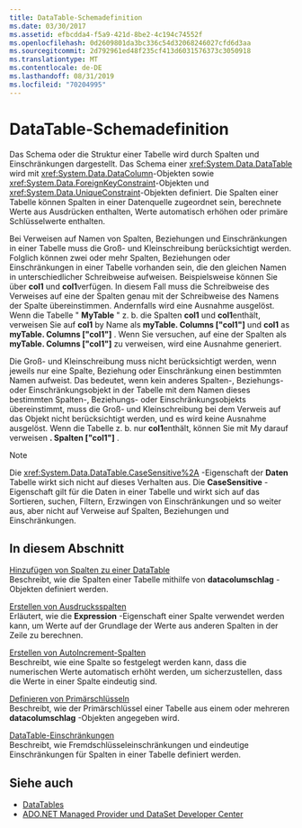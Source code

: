 ```yaml
---
title: DataTable-Schemadefinition
ms.date: 03/30/2017
ms.assetid: efbcdda4-f5a9-421d-8be2-4c194c74552f
ms.openlocfilehash: 0d2609801da3bc336c54d32068246027cfd6d3aa
ms.sourcegitcommit: 2d792961ed48f235cf413d6031576373c3050918
ms.translationtype: MT
ms.contentlocale: de-DE
ms.lasthandoff: 08/31/2019
ms.locfileid: "70204995"
---
```

# <a name="datatable-schema-definition"></a>DataTable-Schemadefinition
Das Schema oder die Struktur einer Tabelle wird durch Spalten und Einschränkungen dargestellt. Das Schema einer <xref:System.Data.DataTable> wird mit <xref:System.Data.DataColumn>-Objekten sowie <xref:System.Data.ForeignKeyConstraint>-Objekten und <xref:System.Data.UniqueConstraint>-Objekten definiert. Die Spalten einer Tabelle können Spalten in einer Datenquelle zugeordnet sein, berechnete Werte aus Ausdrücken enthalten, Werte automatisch erhöhen oder primäre Schlüsselwerte enthalten.  
  
 Bei Verweisen auf Namen von Spalten, Beziehungen und Einschränkungen in einer Tabelle muss die Groß- und Kleinschreibung berücksichtigt werden. Folglich können zwei oder mehr Spalten, Beziehungen oder Einschränkungen in einer Tabelle vorhanden sein, die den gleichen Namen in unterschiedlicher Schreibweise aufweisen. Beispielsweise können Sie über **col1** und **col1**verfügen. In diesem Fall muss die Schreibweise des Verweises auf eine der Spalten genau mit der Schreibweise des Namens der Spalte übereinstimmen. Andernfalls wird eine Ausnahme ausgelöst. Wenn die Tabelle " **MyTable** " z. b. die Spalten **col1** und **col1**enthält, verweisen Sie auf **col1** by Name als **myTable. Columns ["col1"]** und **col1** as **myTable. Columns ["col1"]** . Wenn Sie versuchen, auf eine der Spalten als **myTable. Columns ["col1"]** zu verweisen, wird eine Ausnahme generiert.  
  
 Die Groß- und Kleinschreibung muss nicht berücksichtigt werden, wenn jeweils nur eine Spalte, Beziehung oder Einschränkung einen bestimmten Namen aufweist. Das bedeutet, wenn kein anderes Spalten-, Beziehungs- oder Einschränkungsobjekt in der Tabelle mit dem Namen dieses bestimmten Spalten-, Beziehungs- oder Einschränkungsobjekts übereinstimmt, muss die Groß- und Kleinschreibung bei dem Verweis auf das Objekt nicht berücksichtigt werden, und es wird keine Ausnahme ausgelöst. Wenn die Tabelle z. b. nur **col1**enthält, können Sie mit My darauf verweisen **. Spalten ["col1"]** .  
  
> [!NOTE]
> Die <xref:System.Data.DataTable.CaseSensitive%2A> -Eigenschaft der **Daten** Tabelle wirkt sich nicht auf dieses Verhalten aus. Die **CaseSensitive** -Eigenschaft gilt für die Daten in einer Tabelle und wirkt sich auf das Sortieren, suchen, Filtern, Erzwingen von Einschränkungen und so weiter aus, aber nicht auf Verweise auf Spalten, Beziehungen und Einschränkungen.  
  
## <a name="in-this-section"></a>In diesem Abschnitt  
 [Hinzufügen von Spalten zu einer DataTable](adding-columns-to-a-datatable.md)  
 Beschreibt, wie die Spalten einer Tabelle mithilfe von **datacolumschlag** -Objekten definiert werden.  
  
 [Erstellen von Ausdrucksspalten](creating-expression-columns.md)  
 Erläutert, wie die **Expression** -Eigenschaft einer Spalte verwendet werden kann, um Werte auf der Grundlage der Werte aus anderen Spalten in der Zeile zu berechnen.  
  
 [Erstellen von AutoIncrement-Spalten](creating-autoincrement-columns.md)  
 Beschreibt, wie eine Spalte so festgelegt werden kann, dass die numerischen Werte automatisch erhöht werden, um sicherzustellen, dass die Werte in einer Spalte eindeutig sind.  
  
 [Definieren von Primärschlüsseln](defining-primary-keys.md)  
 Beschreibt, wie der Primärschlüssel einer Tabelle aus einem oder mehreren **datacolumschlag** -Objekten angegeben wird.  
  
 [DataTable-Einschränkungen](datatable-constraints.md)  
 Beschreibt, wie Fremdschlüsseleinschränkungen und eindeutige Einschränkungen für Spalten in einer Tabelle definiert werden.  
  
## <a name="see-also"></a>Siehe auch

- [DataTables](datatables.md)
- [ADO.NET Managed Provider und DataSet Developer Center](https://go.microsoft.com/fwlink/?LinkId=217917)
